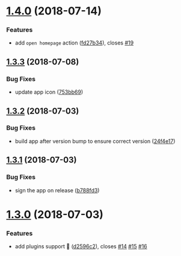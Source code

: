 <a name="1.4.0"></a>
# [1.4.0](https://github.com/npmkit/npmkit/compare/v1.3.3...v1.4.0) (2018-07-14)


### Features

* add `open homepage` action ([fd27b34](https://github.com/npmkit/npmkit/commit/fd27b34)), closes [#19](https://github.com/npmkit/npmkit/issues/19)

<a name="1.3.3"></a>
## [1.3.3](https://github.com/npmkit/npmkit/compare/v1.3.2...v1.3.3) (2018-07-08)


### Bug Fixes

* update app icon ([753bb69](https://github.com/npmkit/npmkit/commit/753bb69))

<a name="1.3.2"></a>
## [1.3.2](https://github.com/npmkit/npmkit/compare/v1.3.1...v1.3.2) (2018-07-03)


### Bug Fixes

* build app after version bump to ensure correct version ([24f4e17](https://github.com/npmkit/npmkit/commit/24f4e17))

<a name="1.3.1"></a>
## [1.3.1](https://github.com/npmkit/npmkit/compare/v1.3.0...v1.3.1) (2018-07-03)


### Bug Fixes

* sign the app on release ([b788fd3](https://github.com/npmkit/npmkit/commit/b788fd3))

<a name="1.3.0"></a>
# [1.3.0](https://github.com/npmkit/npmkit/compare/v1.2.1...v1.3.0) (2018-07-03)


### Features

* add plugins support 🎉 ([d2596c2](https://github.com/npmkit/npmkit/commit/d2596c2)), closes [#14](https://github.com/npmkit/npmkit/issues/14) [#15](https://github.com/npmkit/npmkit/issues/15) [#16](https://github.com/npmkit/npmkit/issues/16)
